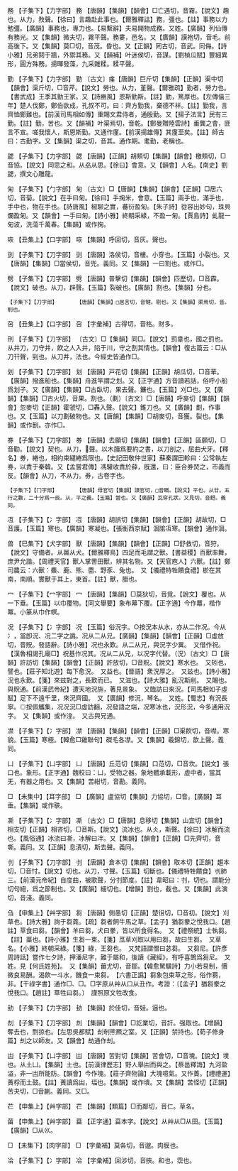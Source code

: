 <!-- { "loadSidebar": true } -->
務	【子集下】【力字部】	務	【唐韻】【集韻】【韻會】□亡遇切，音霧。【說文】趣也。从力，敄聲。【徐曰】言趣赴此事也。【爾雅釋詁】務，彊也。【註】事務以力勉彊。【廣韻】事務也，專力也。【易繫辭】夫易開物成務。又姓。【廣韻】列仙傳有務光。又【集韻】微夫切，霧平聲。務婁，邑名。又【廣韻】謨袍切，音毛。前高後下。又【集韻】莫□切，音茂。昏也。又【正韻】罔古切，音武。同侮。【詩小雅】兄弟鬩于牆，外禦其務。又【韻補】叶迷侯切，音謀。【劉楨瓜賦】豐細異形，圓方殊務。揚暉發藻，九采雜糅。糅平聲。

勤	【子集下】【力字部】	勤	〔古文〕瘽【唐韻】巨斤切【集韻】【正韻】渠中切【韻會】渠斤切，□音芹。【說文】勞也。从力，堇聲。【爾雅疏】勤者，勞力也。【書武成】王季其勤王家。又【詩豳風】恩斯勤斯。【註】勤，篤厚也。【左傳僖三年】楚人伐鄭，鄭伯欲成，孔叔不可。曰：齊方勤我，棄德不祥。【註】勤我，言齊恤鄭難也。【前漢司馬相如傳】重賜文君侍者，通殷勤。又【揚子法言】民有三勤。【註】勤，苦也。又【韻補】叶渠焉切，音乾。【鄭曼贈陸雲詩】垂龔之會，匪言不宣。嗟我懷人，斯恩斯勤。又通作廑。【前漢揚雄傳】其廑至矣。【註】師古曰：古勤字。又【集韻】渠之切，音其。通作期。耄勤，老稱也。

勰	【子集下】【力字部】	勰	【唐韻】【正韻】胡頰切【集韻】【韻會】檄頰切，□音協。【說文】同思之和。从劦从思。【徐曰】會意。又【韻會】人名。【南史】劉勰，撰文心雕龍。

匊	【子集下】【勹字部】	匊	〔古文〕□【唐韻】【集韻】【韻會】【正韻】□居六切，音菊。【說文】在手曰匊。【徐曰】手掬米，會意。【玉篇】兩手也，滿手也，手中也，物在手也。【詩唐風】椒聊之實，蕃衍盈匊。【朱子詩】從容出妙句，珠貝爛盈匊。又【韻會】一手曰匊。【詩小雅】終朝采綠，不盈一匊。【賈島詩】虬龍一匊波，洗蕩千萬春。【集韻】或作掬。

咴	【丑集上】【口字部】	咴	【集韻】呼回切，音灰。聲也。

剅	【子集下】【刀字部】	剅	【唐韻】洛侯切，音樓。小穿也。【玉篇】小裂也。又【唐韻】【集韻】□當侯切，音兜。義同。又【集韻】一曰割也。或作□。

劈	【子集下】【刀字部】	劈	【唐韻】普擊切【集韻】【韻會】匹歷切，□音霹。【說文】破也。从刀，辟聲。【玉篇】裂破也。【廣韻】割也。【集韻】分也。

	【子集下】【刀字部】		【唐韻】【集韻】□居言切，音犍。剔也。又【集韻】渠焉切，音。削也。

呄	【丑集上】【口字部】	呄	【字彙補】古得切，音格。財多。

刑	【子集下】【刀字部】		〔古文〕□【集韻】同□。【說文】罰辠也，國之罰也。从井刀，刀守井，飮之人入井，陷于川，守之割其情也。【韻會】復古篇云：□从刀幵聲，剄也。从刀井，法也。今經史皆通作□。

划	【子集下】【刀字部】	划	【唐韻】戸花切【集韻】【正韻】胡瓜切，□音華。【廣韻】撥進船也。【集韻】舟進竿謂之划。又【正字通】方音讀若話，俗呼小船爲划子。又【廣韻】【集韻】□古臥切，果去聲。鐮也。【玉篇】刈□也。又【廣韻】【集韻】□古火切，音果。割也。（劃）〔古文〕□【唐韻】呼麥切【集韻】【韻會】忽麥切【正韻】霍虢切，□轟入聲。【說文】錐刀也。又【廣韻】劃，作事也。又【玉篇】以刀劃破物也。又【唐韻】【集韻】□胡麥切，音獲。裂也。【集韻】或作劐。亦作□。

券	【子集下】【刀字部】	券	【唐韻】去願切【集韻】【韻會】【正韻】區願切，□音勸。【說文】契也。从刀，聲。以木牘爲要約之書，以刀剖之，屈曲犬牙。【釋名】券，綣也，相約束繾綣爲限也。【史記田敬仲世家】蘇秦謂田軫曰：公常執左券，以責于秦韓。又【孟嘗君傳】馮驩收責於薛，旣還，曰：臣合券焚之，市義而反。【韻會】从刀，不从力。券，古卷字也。

	【子集下】【冂字部】		【唐韻】母官切【集韻】謨官切，□音瞞。【說文】平也。从廿。五行之數，二十分爲一辰。从，平之義。【玉篇】當也。又【廣韻】瓦穿孔狀。又見切，音麪。義同。

冱	【子集下】【冫字部】	冱	【唐韻】胡誤切【集韻】【韻會】【正韻】胡故切，□音護。【玉篇】寒也。【廣韻】寒凝也。【張衡西京賦】涸隂冱寒。【韻會】通作涸。

兽	【巳集下】【犬字部】	獸	【唐韻】【集韻】【韻會】【正韻】□舒救切，音狩。【說文】守備者。从嘼从犬。【爾雅釋鳥】四足而毛謂之獸。【書益稷】百獸率舞，庶尹允諧。【周禮天官】獸人掌罟田獸，辨其名物。又【天官庖人】六獸。【註】鄭司農云：六獸：麋、鹿、熊、麕、野豕、兔也。　又【儀禮特牲饋食禮】棜在其南，南順。實獸于其上，東首。【註】獸，腊也。

冖	【子集下】【冖字部】	冖	【唐韻】【集韻】□莫狄切，音覓。【說文】覆也。从一下垂。【玉篇】以巾覆物。【同文舉要】象布幕下覆。【正字通】今作羃，楷作冪。小篆从巾作幎。

况	【子集下】【冫字部】	况	【玉篇】俗況字。○按況本从水，亦从二作况。今从冫，當卽況、况二字之譌。况从二从兄。【廣韻】【集韻】【韻會】【正韻】□虛放切，音貺。發語辭。【詩小雅】况也永歎。从二从兄，與況字少異。　又借作祝。【漢魯相謁孔廟□】祝基作况其。况从二从兄，以况字代替。（況）〔古文〕□【唐韻】許訪切【集韻】【韻會】【正韻】許放切，□音貺。【說文】寒水也。　又矧也，譬也。【莊子知北遊】每下愈況。　又益也。【晉語】衆況厚之。　又兹也。【詩小雅】況也永歎。【箋】來兹對之，長歎而已。　又滋也。【詩大雅】亂況斯削。　又賜也。與貺通。【前漢武帝紀】遭天地況施，著見景象。　又臨訪曰來況。【司馬相如子虛賦】足下不遠千里，來況齊國。　又【廣韻】修況，琴名。　又姓。【蜀志】有況長寧。◎按佩觿集，况况況□虛訪翻，况發語之端，况寒冰也，況形況，今多通用況字。　又【集韻】或作湟。　又古與兄通。

凚	【子集下】【冫字部】	凚	【唐韻】【集韻】【韻會】【正韻】□渠飮切，音噤。寒貌。【玉篇】寒極。【韓愈□雞聯句】磔毛各凚。又【集韻】羲錦切，歆上聲。義同。

凵	【子集下】【凵字部】	凵	【唐韻】丘范切【集韻】口范切，□音坎。【說文】張口也。象形。【正字通】魏校曰：凵，受物之器。象地體承載形，虛中者，當其无，有器之用也。又【集韻】苦紺切，音勘。義同。

□	【未集中】【耳字部】	□	【廣韻】盧協切【集韻】力協切，□音。【廣韻】耳垂。【集韻】或作聗。

凘	【子集下】【冫字部】	凘	〔古文〕□【唐韻】息移切【集韻】山宜切【韻會】相支切【正韻】相咨切，□音斯。【說文】流冰也。从仌，斯聲。【徐曰】冰解而流也。【風俗通】冰流曰凘，冰解曰冸。又【集韻】【韻會】【正韻】□先齊切，音嘶。義同。又【正韻】息漬切，斯去聲。義同。

刌	【子集下】【刀字部】	刌	【唐韻】倉本切【集韻】【韻會】取本切【正韻】趨本切，□音忖。【說文】切也。从刀，寸聲。【玉篇】切斷也。【儀禮特牲饋食】刌肺三。【前漢元帝紀】自度曲，被歌聲，分刌節度。【註】韋昭曰：刌，切也。謂能分切句絕，爲之節制也。又【廣韻】細切也。【增韻】割也，截也。又【集韻】此演切，音淺。義同。

刍	【申集上】【艸字部】	芻	【唐韻】側愚切【正韻】楚徂切，□音初。【說文】刈草也。【詩大雅】詢于芻蕘。【疏】芻者飼牛馬之草。【孟子】猶芻豢之悅我口。【趙註】草食曰芻。【韻會】羊曰芻，犬曰豢，皆以所食得名。　又【禮祭統】士執芻。【註】藁也。【詩小雅】生芻一束。【箋】苽草刈取以用曰芻，故曰生芻。　又草名。【小雅】終朝采綠。【箋】綠，王芻也。　又梵語謂僧曰苾芻。　又芻尼。【許彥周詩話】嘗作七夕詩，押潘尼字，難于屬和，後讀《藏經》，有呼喜鵲爲芻尼。　又姓。見【何氏姓苑】。　又【集韻】葘尤切，音鄒。【韓愈駑驥詩】力小若易制，價微良易酬。渴飮一斗水，饑食一束芻。　【六書正譌】芻象包束草之形，俗作蒭，非。【干祿字書】通作□、□。□字原从艸从口从丑作。考證：〔【孟子】猶芻豢之悅我口。【趙註】草牲曰芻。〕　謹照原文牲改食。 

劸	【子集下】【力字部】	劸	【集韻】於佳切，音娃。逼也。

刦	【子集下】【刀字部】	刦	【集韻】【韻會】□訖業切，音訐。强取也。【增韻】奪去也，剽掠也。【左思吳都賦】刦剞熊羆之室。又【正韻】禁持也。【荀子修身篇】刦之以師友。又【韻會】劫通作刦。

凷	【子集下】【凵字部】	凷	【唐韻】苦對切【集韻】苦會切，□音塊。【說文】墣也。从土凵。【集韻】土也。【前漢律歷志】野人舉凷而與之。【蔡邕釋誨】九河盈溢，非一凷所能防。【韻會】今作塊。【莊子齊物論】大塊噫氣。又作蕢。【禮禮運】蕢桴而土鼓。【註】蕢讀爲凷，堛也。【集韻】或作墤。又【集韻】苦怪切【正韻】苦夬切，□音蒯。義同。又□。

芢	【申集上】【艸字部】	芢	【集韻】【類篇】□而鄰切，音仁。草名。

葘	【申集上】【艸字部】	葘	【正字通】菑本字。【說文】从艸从□从田。【玉篇】【廣韻】□从巛。

□	【未集下】【肉字部】	□	【字彙補】莫各切，音邈。肉膜也。

冾	【子集下】【冫字部】	冾	【字彙補】回涉切，音挾。和也，霑也。

